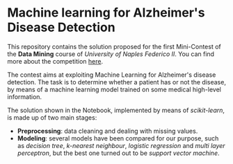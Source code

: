 # Machine learning for Alzheimer's Disease Detection
This repository contains the solution proposed for the first Mini-Contest of the **Data Mining** course of *University of Naples Federico II*.
You can find more about the competition [here](https://www.kaggle.com/c/unina-data-mining-2021-minicontest-n1/overview).

The contest aims at exploiting Machine Learning for Alzheimer's disease detection. The task is to determine whether a patient has or not the disease, by means of a machine learning model trained on some medical high-level information.

The solution shown in the Notebook, implemented by means of *scikit-learn*, is made up of two main stages:
- **Preprocessing**: data cleaning and dealing with missing values.
- **Modeling**: several models have been compared for our purpose, such as *decision tree*, *k-nearest neighbour*, *logistic regression* and *multi layer perceptron*, but the best one turned out to be *support vector machine*.
